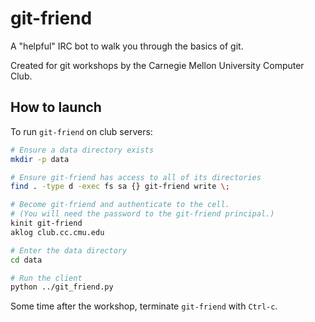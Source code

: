 # git-friend

A "helpful" IRC bot to walk you through the basics of git.

Created for git workshops by the Carnegie Mellon University Computer Club.

## How to launch

To run `git-friend` on club servers:

```bash
# Ensure a data directory exists
mkdir -p data

# Ensure git-friend has access to all of its directories
find . -type d -exec fs sa {} git-friend write \;

# Become git-friend and authenticate to the cell.
# (You will need the password to the git-friend principal.)
kinit git-friend
aklog club.cc.cmu.edu

# Enter the data directory
cd data

# Run the client
python ../git_friend.py
```

Some time after the workshop, terminate `git-friend` with `Ctrl-c`.
